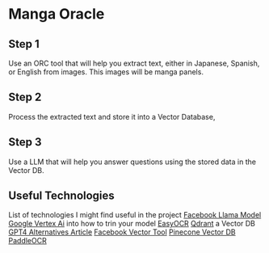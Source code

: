# Manga Oracle

## Step 1
Use an ORC tool that will help you extract text, either in Japanese, Spanish, or English from images. This images will be manga panels.

## Step 2
Process the extracted text and store it into a Vector Database,

## Step 3
Use a LLM that will help you answer questions using the stored data in the Vector DB.

## Useful Technologies 
List of technologies I might find useful in the project
[Facebook Llama Model](https://github.com/facebookresearch/llama)
[Google Vertex Ai](https://cloud.google.com/vertex-ai/docs/training-overview) into how to trin your model
[EasyOCR](https://github.com/JaidedAI/EasyOCR)
[Qdrant](https://qdrant.tech/) a Vector DB
[GPT4 Alternatives Article](https://www.datacamp.com/blog/12-gpt4-open-source-alternatives)
[Facebook Vector Tool](https://github.com/facebookresearch/faiss)
[Pinecone Vector DB](https://www.pinecone.io/)
[PaddleOCR](https://github.com/PaddlePaddle/PaddleOCR)
 

